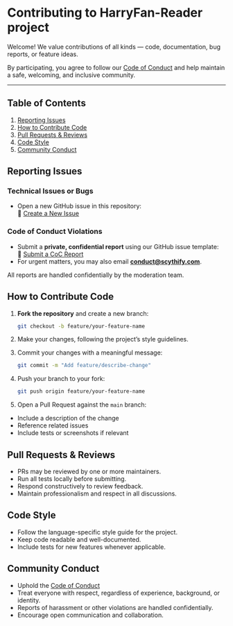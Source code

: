 # Contributing to HarryFan-Reader project

Welcome! We value contributions of all kinds — code, documentation, bug reports, or feature ideas.

By participating, you agree to follow our [Code of Conduct](CODE_OF_CONDUCT.md) and help maintain a safe, welcoming, and inclusive community.

---

## Table of Contents

1. [Reporting Issues](#reporting-issues)  
2. [How to Contribute Code](#how-to-contribute-code)  
3. [Pull Requests & Reviews](#pull-requests--reviews)  
4. [Code Style](#code-style)  
5. [Community Conduct](#community-conduct)  


## Reporting Issues

### Technical Issues or Bugs
- Open a new GitHub issue in this repository:  
  🔗 [Create a New Issue](https://github.com/vt887/harryfan-reader/issues/new)

### Code of Conduct Violations
- Submit a **private, confidential report** using our GitHub issue template:  
  🔗 [Submit a CoC Report](https://github.com/vt887/harryfan-reader/issues/new?template=code_of_conduct_report.yml)
- For urgent matters, you may also email **conduct@scythify.com**.

All reports are handled confidentially by the moderation team.


## How to Contribute Code

1. **Fork the repository** and create a new branch:  
   ```bash
   git checkout -b feature/your-feature-name
   
2. Make your changes, following the project’s style guidelines.

3. Commit your changes with a meaningful message:
   ```bash
   git commit -m "Add feature/describe-change"

4. Push your branch to your fork:
   ```bash
   git push origin feature/your-feature-name

5. Open a Pull Request against the `main` branch:
- Include a description of the change
- Reference related issues
- Include tests or screenshots if relevant


## Pull Requests & Reviews

- PRs may be reviewed by one or more maintainers.
- Run all tests locally before submitting.
- Respond constructively to review feedback.
- Maintain professionalism and respect in all discussions.

## Code Style

- Follow the language-specific style guide for the project.
- Keep code readable and well-documented.
- Include tests for new features whenever applicable.

## Community Conduct

- Uphold the [Code of Conduct](CODE_OF_CONDUCT.md)
- Treat everyone with respect, regardless of experience, background, or identity.
- Reports of harassment or other violations are handled confidentially.
- Encourage open communication and collaboration.
  
